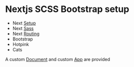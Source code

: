 # Nextjs SCSS Bootstrap setup

- Next [Setup](https://nextjs.org/learn/basics)
- Next [Sass](https://github.com/zeit/next-plugins/tree/master/packages/next-sass)
- Next [Routing](https://nextjs.org/docs#routing)  
- Bootstrap  
- Hotpink  
- Cats  



A custom [Document](https://github.com/zeit/next.js#custom-document) and custom [App](https://nextjs.org/docs#custom-app) are provided
